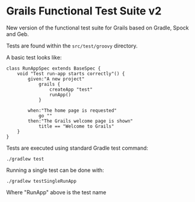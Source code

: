 # Grails Functional Test Suite v2

New version of the functional test suite for Grails based on Gradle, Spock and Geb.

Tests are found within the <code>src/test/groovy</code> directory.

A basic test looks like:

	class RunAppSpec extends BaseSpec {
	    void "Test run-app starts correctly"() {
	        given:"A new project"
	            grails {
	                createApp "test"
	                runApp()
	            }
            
	        when:"The home page is requested"
	            go ""
	        then:"The Grails welcome page is shown"
	            title == "Welcome to Grails"
	    }
	}

Tests are executed using standard Gradle test command:

	./gradlew test
	
Running a single test can be done with:

	./gradlew testSingleRunApp
	
Where "RunApp" above is the test name